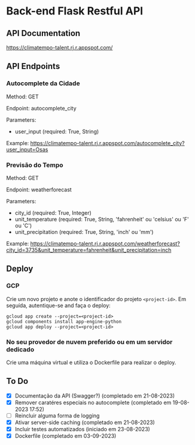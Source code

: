 # Back-end Flask Restful API
## API Documentation
https://climatempo-talent.rj.r.appspot.com/

## API Endpoints
### Autocomplete da Cidade
Method: GET

Endpoint: autocomplete_city

Parameters:
* user_input (required: True, String)

Example: https://climatempo-talent.rj.r.appspot.com/autocomplete_city?user_input=Osas

### Previsão do Tempo
Method: GET

Endpoint: weatherforecast

Parameters:
* city_id (required: True, Integer)
* unit_temperature (required: True, String, 'fahrenheit' ou 'celsius' ou 'F' ou 'C')
* unit_precipitation (required: True, String, 'inch' ou 'mm')

Example: https://climatempo-talent.rj.r.appspot.com/weatherforecast?city_id=3735&unit_temperature=fahrenheit&unit_precipitation=inch

## Deploy
### GCP
Crie um novo projeto e anote o identificador do projeto `<project-id>`. Em seguída, autentique-se and faça o deploy: 
```
gcloud app create --project=<project-id>
gcloud components install app-engine-python
gcloud app deploy --project=<project-id>
```

### No seu provedor de nuvem preferido ou em um servidor dedicado
Crie uma máquina virtual e utiliza o Dockerfile para realizar o deploy.

## To Do
- [x] Documentação da API (Swagger?) (completado em 21-08-2023)
- [x] Remover caratéres especiais no autocomplete (completado em 19-08-2023 17:52)
- [ ] Reincluir alguma forma de logging
- [x] Ativar server-side caching (completado em 21-08-2023)
- [x] Incluir testes automatizados (iniciado em 23-08-2023)
- [x] Dockerfile (completado em 03-09-2023)
